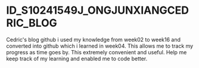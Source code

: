 # ID_S10241549J_ONGJUNXIANGCEDRIC_BLOG
Cedric's blog github
i used my knowledge from week02 to week16 and converted into github which i learned in week04. This allows me to track my progress as time goes by. This extremely convenient and useful. Help me keep track of my learning and enabled me to code better.